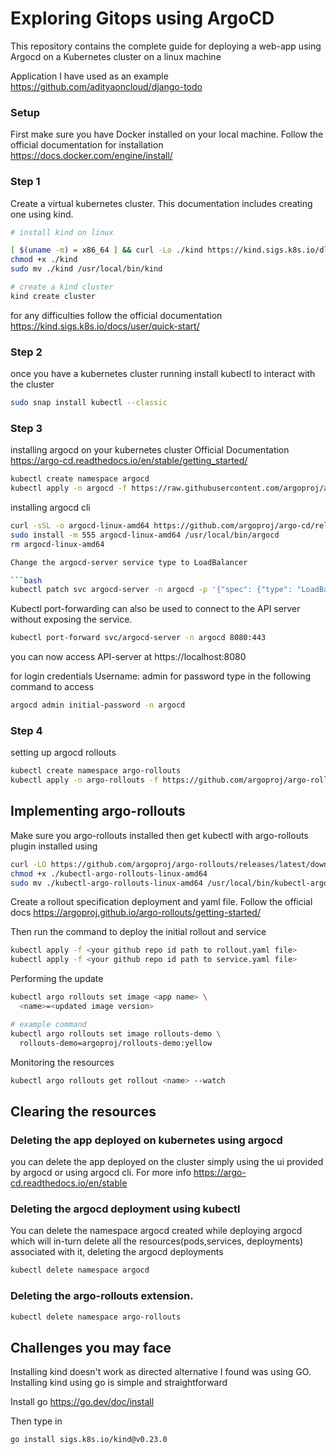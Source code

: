 # Exploring Gitops using ArgoCD
This repository contains the complete guide for deploying a web-app using Argocd on a Kubernetes cluster on a linux machine

Application I have used as an example https://github.com/adityaoncloud/django-todo


### Setup
First make sure you have Docker installed on your local machine.
Follow the official documentation for installation https://docs.docker.com/engine/install/

### Step 1
Create a virtual kubernetes cluster. This documentation includes creating one using kind.

```bash
# install kind on linux

[ $(uname -m) = x86_64 ] && curl -Lo ./kind https://kind.sigs.k8s.io/dl/v0.23.0/kind-linux-amd64
chmod +x ./kind
sudo mv ./kind /usr/local/bin/kind

# create a kind cluster
kind create cluster
```
for any difficulties follow the official documentation
https://kind.sigs.k8s.io/docs/user/quick-start/

### Step 2
once you have a kubernetes cluster running install kubectl to interact with the cluster

```bash
sudo snap install kubectl --classic
```

### Step 3 
installing argocd on your kubernetes cluster
Official Documentation https://argo-cd.readthedocs.io/en/stable/getting_started/

```bash
kubectl create namespace argocd
kubectl apply -n argocd -f https://raw.githubusercontent.com/argoproj/argo-cd/stable/manifests/install.yaml
```
installing argocd cli 

```bash
curl -sSL -o argocd-linux-amd64 https://github.com/argoproj/argo-cd/releases/latest/download/argocd-linux-amd64
sudo install -m 555 argocd-linux-amd64 /usr/local/bin/argocd
rm argocd-linux-amd64

Change the argocd-server service type to LoadBalancer

```bash 
kubectl patch svc argocd-server -n argocd -p '{"spec": {"type": "LoadBalancer"}}'
```

Kubectl port-forwarding can also be used to connect to the API server without exposing the service.

```bash 
kubectl port-forward svc/argocd-server -n argocd 8080:443
```

you can now access API-server at https://localhost:8080

for login credentials
Username: admin
for password type in the following command to access
```bash
argocd admin initial-password -n argocd
```


### Step 4 

setting up argocd rollouts

```bash 
kubectl create namespace argo-rollouts
kubectl apply -n argo-rollouts -f https://github.com/argoproj/argo-rollouts/releases/latest/download/install.yaml
```

## Implementing argo-rollouts

Make sure you argo-rollouts installed then get kubectl with argo-rollouts plugin installed using

```bash
curl -LO https://github.com/argoproj/argo-rollouts/releases/latest/download/kubectl-argo-rollouts-linux-amd64
chmod +x ./kubectl-argo-rollouts-linux-amd64
sudo mv ./kubectl-argo-rollouts-linux-amd64 /usr/local/bin/kubectl-argo-rollouts
```

Create a rollout specification deployment and yaml file.
Follow the official docs https://argoproj.github.io/argo-rollouts/getting-started/

Then run the command to deploy the initial rollout and service

```bash
kubectl apply -f <your github repo id path to rollout.yaml file>
kubectl apply -f <your github repo id path to service.yaml file>
```

Performing the update

```bash
kubectl argo rollouts set image <app name> \
  <name>=<updated image version>

# example command
kubectl argo rollouts set image rollouts-demo \
  rollouts-demo=argoproj/rollouts-demo:yellow
```

Monitoring the resources

```bash
kubectl argo rollouts get rollout <name> --watch
```

## Clearing the resources 

### Deleting the app deployed on kubernetes using argocd
you can delete the app deployed on the cluster simply using the ui provided by argocd or using argocd cli.
For more info https://argo-cd.readthedocs.io/en/stable

### Deleting the argocd deployment using kubectl

You can delete the namespace argocd created while deploying argocd which will in-turn delete all the resources(pods,services, deployments) associated with it, deleting the argocd deployments

```bash
kubectl delete namespace argocd
```

### Deleting the argo-rollouts extension.

```bash
kubectl delete namespace argo-rollouts
```

## Challenges you may face 

Installing kind doesn't work as directed alternative I found was using GO. Installing kind using go is simple and straightforward

Install go https://go.dev/doc/install

Then type in 
```bash
go install sigs.k8s.io/kind@v0.23.0
```











